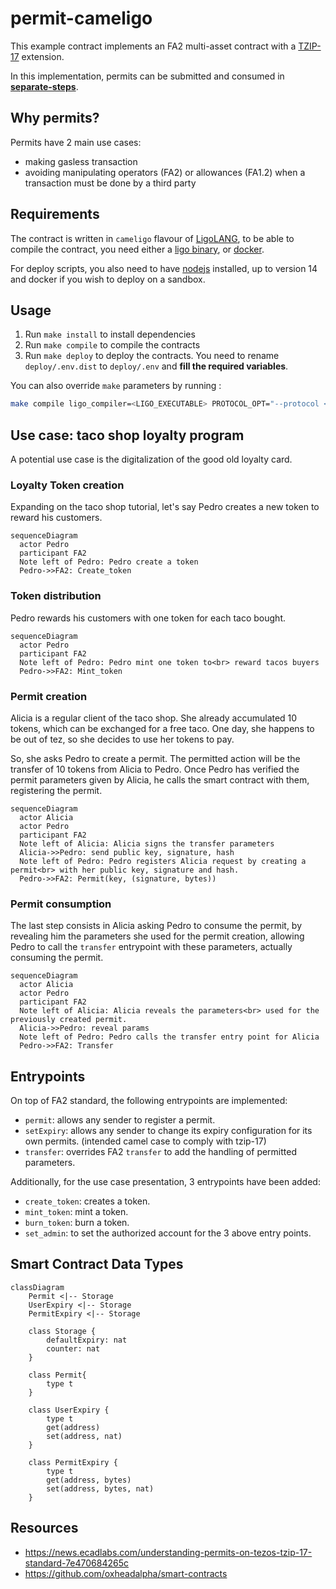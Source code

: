 # permit-cameligo

This example contract implements an FA2 multi-asset contract with a
[TZIP-17](https://tzip.tezosagora.org/proposal/tzip-17/) extension.

In this implementation, permits can be submitted and consumed in [**separate-steps**](https://gitlab.com/tezos/tzip/-/blob/master/proposals/tzip-17/tzip-17.md#separate-step-permit).

## Why permits?

Permits have 2 main use cases:

- making gasless transaction
- avoiding manipulating operators (FA2) or allowances (FA1.2) when a transaction
  must be done by a third party

## Requirements

The contract is written in `cameligo` flavour of [LigoLANG](https://ligolang.org/),
to be able to compile the contract, you need either a [ligo binary](https://ligolang.org/docs/intro/installation#static-linux-binary),
or [docker](https://docs.docker.com/engine/install/).

For deploy scripts, you also need to have [nodejs](https://nodejs.org/en/) installed,
up to version 14 and docker if you wish to deploy on a sandbox.

## Usage

1. Run `make install` to install dependencies
2. Run `make compile` to compile the contracts
3. Run `make deploy` to deploy the contracts. You need to rename `deploy/.env.dist` to `deploy/.env` and **fill the required variables**.

You can also override `make` parameters by running :

```sh
make compile ligo_compiler=<LIGO_EXECUTABLE> PROTOCOL_OPT="--protocol <PROTOCOL>"
```

## Use case: taco shop loyalty program

A potential use case is the digitalization of the good old loyalty card.

### Loyalty Token creation

Expanding on the taco shop tutorial, let's say Pedro creates a new token to
reward his customers.

```mermaid
sequenceDiagram
  actor Pedro
  participant FA2
  Note left of Pedro: Pedro create a token
  Pedro->>FA2: Create_token
```

### Token distribution

Pedro rewards his customers with one token for each taco bought.

```mermaid
sequenceDiagram
  actor Pedro
  participant FA2
  Note left of Pedro: Pedro mint one token to<br> reward tacos buyers
  Pedro->>FA2: Mint_token
```

### Permit creation

Alicia is a regular client of the taco shop.
She already accumulated 10 tokens, which can be exchanged for a free taco.
One day, she happens to be out of tez, so she decides to use her tokens to pay.

So, she asks Pedro to create a permit.
The permitted action will be the transfer of 10 tokens from Alicia to Pedro.
Once Pedro has verified the permit parameters given by Alicia, he calls the smart
contract with them, registering the permit.

```mermaid
sequenceDiagram
  actor Alicia
  actor Pedro
  participant FA2
  Note left of Alicia: Alicia signs the transfer parameters
  Alicia->>Pedro: send public key, signature, hash
  Note left of Pedro: Pedro registers Alicia request by creating a permit<br> with her public key, signature and hash.
  Pedro->>FA2: Permit(key, (signature, bytes))
```

### Permit consumption

The last step consists in Alicia asking Pedro to consume the permit, by revealing
him the parameters she used for the permit creation, allowing Pedro to call the
`transfer` entrypoint with these parameters, actually consuming the permit.

```mermaid
sequenceDiagram
  actor Alicia
  actor Pedro
  participant FA2
  Note left of Alicia: Alicia reveals the parameters<br> used for the previously created permit.
  Alicia->>Pedro: reveal params
  Note left of Pedro: Pedro calls the transfer entry point for Alicia
  Pedro->>FA2: Transfer
```

## Entrypoints

On top of FA2 standard, the following entrypoints are implemented:

- `permit`: allows any sender to register a permit.
- `setExpiry`: allows any sender to change its expiry configuration for its own permits.
  (intended camel case to comply with tzip-17)
- `transfer`: overrides FA2 `transfer` to add the handling of permitted parameters.

Additionally, for the use case presentation, 3 entrypoints have been added:

- `create_token`: creates a token.
- `mint_token`: mint a token.
- `burn_token`: burn a token.
- `set_admin`: to set the authorized account for the 3 above entry points.

## Smart Contract Data Types

```mermaid
classDiagram
    Permit <|-- Storage
    UserExpiry <|-- Storage
    PermitExpiry <|-- Storage

    class Storage {
        defaultExpiry: nat
        counter: nat
    }

    class Permit{
        type t
    }

    class UserExpiry {
        type t
        get(address)
        set(address, nat)
    }

    class PermitExpiry {
        type t
        get(address, bytes)
        set(address, bytes, nat)
    }
```

## Resources

- <https://news.ecadlabs.com/understanding-permits-on-tezos-tzip-17-standard-7e470684265c>
- <https://github.com/oxheadalpha/smart-contracts>
